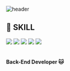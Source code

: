 <div align="left"> 
  
![header](https://capsule-render.vercel.app/api?type=Venom&color=FFD872&height=300&section=header&text=YuGyeong&fontSize=50&fontAlign=65&fontColor=95BB72)
  <br/>

  ## 🔨 SKILL


<img src="https://img.shields.io/badge/JAVA-007396?style=for-the-badge&logo=Java&logoColor=white">
<img src="https://img.shields.io/badge/SpringBoot-6DB33F?style=for-the-badge&logo=SpringBoot&logoColor=white">
<img src="https://img.shields.io/badge/MariaDB-003545?style=for-the-badge&logo=MariaDB&logoColor=white">
<img src="https://img.shields.io/badge/aws-232F3E?style=for-the-badge&logo=Amazon aws&logoColor=white">
<img src="https://img.shields.io/badge/github-181717?style=for-the-badge&logo=github&logoColor=white">
 
   <br/>
   <br/>

   
  #### Back-End Developer 🐱
  <br/>
</div>
